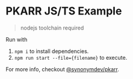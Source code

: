# PKARR JS/TS Example

> nodejs toolchain required 

Run with

1. `npm i` to install dependencies.
2. `npm run start --file={filename}` to execute.

For more info, checkout [@synonymdev/pkarr](https://www.npmjs.com/package/@synonymdev/pkarr).
